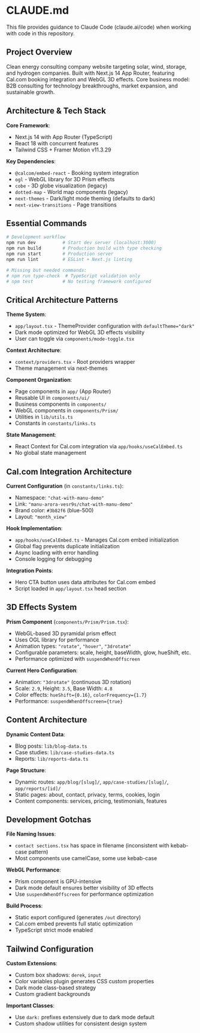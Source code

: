 # CLAUDE.md

This file provides guidance to Claude Code (claude.ai/code) when working with code in this repository.

## Project Overview

Clean energy consulting company website targeting solar, wind, storage, and hydrogen companies. Built with Next.js 14 App Router, featuring Cal.com booking integration and WebGL 3D effects. Core business model: B2B consulting for technology breakthroughs, market expansion, and sustainable growth.

## Architecture & Tech Stack

**Core Framework**:
- Next.js 14 with App Router (TypeScript)
- React 18 with concurrent features
- Tailwind CSS + Framer Motion v11.3.29

**Key Dependencies**:
- `@calcom/embed-react` - Booking system integration
- `ogl` - WebGL library for 3D Prism effects
- `cobe` - 3D globe visualization (legacy)
- `dotted-map` - World map components (legacy)
- `next-themes` - Dark/light mode theming (defaults to dark)
- `next-view-transitions` - Page transitions

## Essential Commands

```bash
# Development workflow
npm run dev          # Start dev server (localhost:3000)
npm run build        # Production build with type checking
npm run start        # Production server
npm run lint         # ESLint + Next.js linting

# Missing but needed commands:
# npm run type-check  # TypeScript validation only
# npm test           # No testing framework configured
```

## Critical Architecture Patterns

**Theme System**:
- `app/layout.tsx` - ThemeProvider configuration with `defaultTheme="dark"`
- Dark mode optimized for WebGL 3D effects visibility
- User can toggle via `components/mode-toggle.tsx`

**Context Architecture**:
- `context/providers.tsx` - Root providers wrapper
- Theme management via next-themes

**Component Organization**:
- Page components in `app/` (App Router)
- Reusable UI in `components/ui/`
- Business components in `components/`
- WebGL components in `components/Prism/`
- Utilities in `lib/utils.ts`
- Constants in `constants/links.ts`

**State Management**:
- React Context for Cal.com integration via `app/hooks/useCalEmbed.ts`
- No global state management

## Cal.com Integration Architecture

**Current Configuration** (in `constants/links.ts`):
- Namespace: `"chat-with-manu-demo"`
- Link: `"manu-arora-vesr9s/chat-with-manu-demo"`
- Brand color: `#3b82f6` (blue-500)
- Layout: `"month_view"`

**Hook Implementation**:
- `app/hooks/useCalEmbed.ts` - Manages Cal.com embed initialization
- Global flag prevents duplicate initialization
- Async loading with error handling
- Console logging for debugging

**Integration Points**:
- Hero CTA button uses data attributes for Cal.com embed
- Script loaded in `app/layout.tsx` head section

## 3D Effects System

**Prism Component** (`components/Prism/Prism.tsx`):
- WebGL-based 3D pyramidal prism effect
- Uses OGL library for performance
- Animation types: `"rotate"`, `"hover"`, `"3drotate"`
- Configurable parameters: scale, height, baseWidth, glow, hueShift, etc.
- Performance optimized with `suspendWhenOffscreen`

**Current Hero Configuration**:
- Animation: `"3drotate"` (continuous 3D rotation)
- Scale: `2.9`, Height: `3.5`, Base Width: `4.8`
- Color effects: `hueShift={0.16}`, `colorFrequency={1.7}`
- Performance: `suspendWhenOffscreen={true}`

## Content Architecture

**Dynamic Content Data**:
- Blog posts: `lib/blog-data.ts`
- Case studies: `lib/case-studies-data.ts`
- Reports: `lib/reports-data.ts`

**Page Structure**:
- Dynamic routes: `app/blog/[slug]/`, `app/case-studies/[slug]/`, `app/reports/[id]/`
- Static pages: about, contact, privacy, terms, cookies, login
- Content components: services, pricing, testimonials, features

## Development Gotchas

**File Naming Issues**:
- `contact sections.tsx` has space in filename (inconsistent with kebab-case pattern)
- Most components use camelCase, some use kebab-case

**WebGL Performance**:
- Prism component is GPU-intensive
- Dark mode default ensures better visibility of 3D effects
- Use `suspendWhenOffscreen` for performance optimization

**Build Process**:
- Static export configured (generates `/out` directory)
- Cal.com embed prevents full static optimization
- TypeScript strict mode enabled

## Tailwind Configuration

**Custom Extensions**:
- Custom box shadows: `derek`, `input`
- Color variables plugin generates CSS custom properties
- Dark mode class-based strategy
- Custom gradient backgrounds

**Important Classes**:
- Use `dark:` prefixes extensively due to dark mode default
- Custom shadow utilities for consistent design system